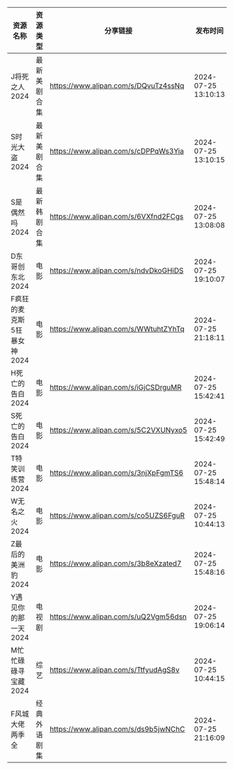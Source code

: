 | 资源名称             | 资源类型   | 分享链接                                 | 发布时间                |
| ---------------- | ------ | ------------------------------------ | ------------------- |
| J将死之人2024        | 最新美剧合集 | https://www.alipan.com/s/DQvuTz4ssNq | 2024-07-25 13:10:13 |
| S时光大盗2024        | 最新美剧合集 | https://www.alipan.com/s/cDPPqWs3Yia | 2024-07-25 13:10:15 |
| S是偶然吗2024        | 最新韩剧合集 | https://www.alipan.com/s/6VXfnd2FCgs | 2024-07-25 13:08:08 |
| D东哥创东北2024       | 电影     | https://www.alipan.com/s/ndvDkoGHiDS | 2024-07-25 19:10:07 |
| F疯狂的麦克斯5狂暴女神2024 | 电影     | https://www.alipan.com/s/WWtuhtZYhTq | 2024-07-25 21:18:11 |
| H死亡的告白2024       | 电影     | https://www.alipan.com/s/iGjCSDrguMR | 2024-07-25 15:42:41 |
| S死亡的告白2024       | 电影     | https://www.alipan.com/s/5C2VXUNyxo5 | 2024-07-25 15:42:49 |
| T特笑训练营2024       | 电影     | https://www.alipan.com/s/3njXpFgmTS6 | 2024-07-25 15:48:14 |
| W无名之火2024        | 电影     | https://www.alipan.com/s/co5UZS6FguR | 2024-07-25 10:44:13 |
| Z最后的美洲豹2024      | 电影     | https://www.alipan.com/s/3b8eXzated7 | 2024-07-25 15:48:16 |
| Y遇见你的那一天2024     | 电视剧    | https://www.alipan.com/s/uQ2Vgm56dsn | 2024-07-25 19:06:14 |
| M忙忙碌碌寻宝藏2024     | 综艺     | https://www.alipan.com/s/TtfyudAgS8v | 2024-07-25 10:44:15 |
| F风城大佬两季全         | 经典外语剧集 | https://www.alipan.com/s/ds9b5jwNChC | 2024-07-25 21:16:09 |
